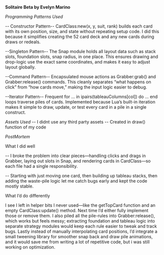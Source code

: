 **Solitaire Beta by Evelyn Marino**

*Programming Patterns Used*

-- Constructor Pattern-- 
CardClass:new(x, y, suit, rank) builds each card with its own position, size, and state without repeating setup code.
I did this because it simplifies creating the 52 card deck and any new cards during draws or redeals.

--Singleton Pattern--
The Snap module holds all layout data such as stack slots, foundation slots, snap radius, in one place.
This ensures drawing and drop-logic use the exact same coordinates, and makes it easy to adjust layout globally.

--Command Pattern--
Encapsulated mouse actions as Grabber:grab() and Grabber:release() commands.
This cleanly separates “what happens on click” from “how cards move,” making the input logic easier to debug.

--Iterator Pattern--
Frequent for … in ipairs(tableauColumns[col]) do … end loops traverse piles of cards. Implemented because Lua’s built-in iteration makes it simple to draw, update, or test every card in a pile in a single construct.

*Assets Used*
-- I didnt use any third party assets
-- Created in draw() function of my code

*PostMortem* 

What I did well

-- I broke the problem into clear pieces—handling clicks and drags in Grabber, laying out slots in Snap, and rendering cards in CardClass—so each file had a single responsibility. 

-- Starting with just moving one card, then building up tableau stacks, then adding the waste-pile logic let me catch bugs early and kept the code mostly stable.

What I’d do differently

I see I left in helper bits I never used—like the getTopCard function and an empty CardClass:update() method. Next time I’d either fully implement those or remove them. I also piled all the pile-rules into Grabber:release(), which works but feels messy; extracting foundation and tableau logic into separate strategy modules would keep each rule easier to tweak and track bugs. Lastly  instead of manually interpolating card positions, I’d integrate a small tweening library for smoother snap back and draw pile animations, and it would save me from writing a lot of repetitive code, but i was still working on optimization.